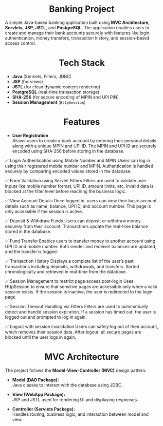 <h1 align="center">Banking Project</h1>
A simple Java-based banking application built using <b>MVC Architecture</b>, <b>Servlets</b>, <b>JSP</b>, <b>JSTL</b>, and <b>PostgreSQL</b>. The application enables users to create and manage their bank accounts securely with features like login authentication, money transfers, transaction history, and session-based access control.

<h1 align="center">Tech Stack</h1>

- **Java** (Servlets, Filters, JDBC)
- **JSP** (for views)
- **JSTL** (for clean dynamic content rendering)
- **PostgreSQL** (real-time transaction storage)
- **SHA-256** (for secure encoding of MPIN and UPI PIN)
- **Session Management** (`HttpSession`)

<h1 align="center">Features</h1>

- **User Registration**<br>
Allows users to create a bank account by entering their personal details along with a unique MPIN and UPI ID.
The MPIN and UPI ID are securely encoded using SHA-256 before storing in the database.

✅ Login Authentication using Mobile Number and MPIN
Users can log in using their registered mobile number and MPIN.
Authentication is handled securely by comparing encoded values stored in the database.

✅ Form Validation using Servlet Filters
Filters are used to validate user inputs like mobile number format, UPI ID, amount limits, etc.
Invalid data is blocked at the filter level before reaching the business logic.

✅ View Account Details
Once logged in, users can view their basic account details such as name, balance, UPI ID, and account number.
This page is only accessible if the session is active.

✅ Deposit & Withdraw Funds
Users can deposit or withdraw money securely from their account.
Transactions update the real-time balance stored in the database.

✅ Fund Transfer
Enables users to transfer money to another account using UPI ID and mobile number.
Both sender and receiver balances are updated, and the transfer is logged.

✅ Transaction History
Displays a complete list of the user’s past transactions including deposits, withdrawals, and transfers.
Sorted chronologically and retrieved in real-time from the database.

✅ Session Management to restrict page access post-login
Uses HttpSession to ensure that sensitive pages are accessible only when a valid session exists.
If the session is inactive, the user is redirected to the login page.

✅ Session Timeout Handling via Filters
Filters are used to automatically detect and handle session expiration.
If a session has timed out, the user is logged out and prompted to log in again.

✅ Logout with session invalidation
Users can safely log out of their account, which removes their session data.
After logout, all secure pages are blocked until the user logs in again.

<h1 align="center">MVC Architecture</h1>

The project follows the **Model-View-Controller (MVC)** design pattern:

- **Model (DAO Package):**  
  Java classes to interact with the database using JDBC.

- **View (WebApp Package):**  
  JSP and JSTL used for rendering UI and displaying responses.

- **Controller (Servlets Package):**  
  Handles routing, business logic, and interaction between model and view.
